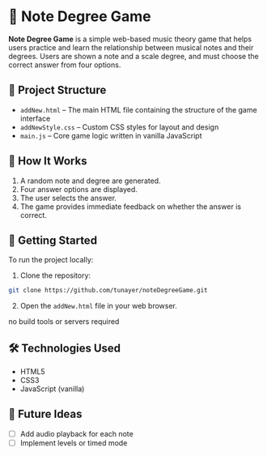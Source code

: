 # 🎵 Note Degree Game

**Note Degree Game** is a simple web-based music theory game that helps users practice and learn the relationship between musical notes and their degrees. Users are shown a note and a scale degree, and must choose the correct answer from four options.

## 📁 Project Structure

- `addNew.html` – The main HTML file containing the structure of the game interface  
- `addNewStyle.css` – Custom CSS styles for layout and design  
- `main.js` – Core game logic written in vanilla JavaScript  

## 🧠 How It Works

1. A random note and degree are generated.
2. Four answer options are displayed.
3. The user selects the answer.
4. The game provides immediate feedback on whether the answer is correct.

## 🚀 Getting Started

To run the project locally:

1. Clone the repository:

```bash
git clone https://github.com/tunayer/noteDegreeGame.git
```

2. Open the `addNew.html` file in your web browser.

no build tools or servers required

## 🛠️ Technologies Used

- HTML5  
- CSS3  
- JavaScript (vanilla)

## 📌 Future Ideas

- [ ] Add audio playback for each note  
- [ ] Implement levels or timed mode  
